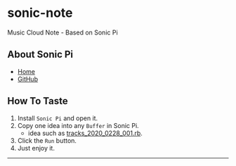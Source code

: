 # sonic-note
Music Cloud Note - Based on Sonic Pi

## About Sonic Pi

* [Home](https://sonic-pi.net)
* [GitHub](https://github.com/samaaron/sonic-pi)

## How To Taste

1. Install `Sonic Pi` and open it.
1. Copy one idea into any `Buffer` in Sonic Pi.
    * idea such as [tracks_2020_0228_001.rb](https://github.com/Silent47/sonic-note/blob/master/idea/2020/0228/2020_0228_001.rb).
1. Click the `Run` button.
1. Just enjoy it.

---

